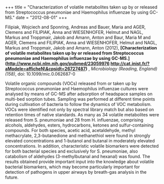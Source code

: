 +++
title = "Characterization of volatile metabolites taken up by or released from Streptococcus pneumoniae and Haemophilus influenzae by using GC-MS."
date = "2012-08-01"
+++

Filipiak, Wojciech and Sponring, Andreas and Bauer, Maria and AGER, Clemens and FILIPIAK, Anna and WIESENHOFER, Helmut and NAGL, Markus and Troppmair, Jakob and Amann, Anton and Baur, Maria M and AGER, Clemens and FILIPIAK, Anna and WIESENHOFER, Helmut and NAGL, Markus and Troppmair, Jakob and Amann, Anton (2012), 
**[Characterization of volatile metabolites taken up by or released from Streptococcus pneumoniae and Haemophilus influenzae by using GC-MS.](http://www.ncbi.nlm.nih.gov/pubmed/23059976 http://cat.inist.fr/?aModele=afficheN\&cpsidt=26727487)** ,
*Microbiology (Reading, England) (158)*,
doi: 10.1099/mic.0.062687-0

Volatile organic compounds (VOCs) released from or taken up by Streptococcus pneumoniae and Haemophilus influenzae cultures were analysed by means of GC-MS after adsorption of headspace samples on multi-bed sorption tubes. Sampling was performed at different time points during cultivation of bacteria to follow the dynamics of VOC metabolism. VOCs were identified not only by spectral library match but also based on retention times of native standards. As many as 34 volatile metabolites were released from S. pneumoniae and 28 from H. influenzae, comprising alcohols, aldehydes, esters, hydrocarbons, ketones and sulfur-containing compounds. For both species, acetic acid, acetaldehyde, methyl methacrylate, 2,3-butanedione and methanethiol were found in strongly elevated concentrations and 1-butanol and butanal in moderately elevated concentrations. In addition, characteristic volatile biomarkers were detected for both bacterial species and exclusively for S. pneumoniae, also catabolism of aldehydes (3-methylbutanal and hexanal) was found. The results obtained provide important input into the knowledge about volatile bacterial biomarkers, which may become particularly important for detection of pathogens in upper airways by breath-gas analysis in the future.
